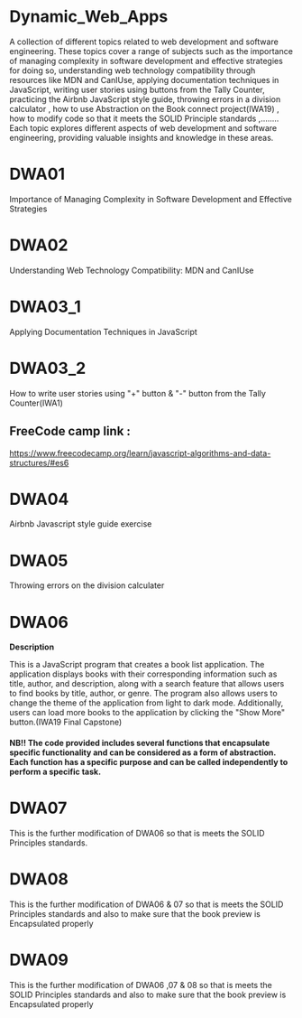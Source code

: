 # Dynamic_Web_Apps

 A collection of different topics related to web development and software engineering. These topics cover a range of subjects such as the importance of managing complexity in software development and effective strategies for doing so, understanding web technology compatibility through resources like MDN and CanIUse, applying documentation techniques in JavaScript, writing user stories using buttons from the Tally Counter, practicing the Airbnb JavaScript style guide, throwing errors in a division calculator , how to use Abstraction on the Book connect project(IWA19) , how to modify code so that it meets the SOLID Principle standards ,........ Each topic explores different aspects of web development and software engineering, providing valuable insights and knowledge in these areas.

# DWA01
Importance of Managing Complexity in Software Development and Effective Strategies

# DWA02
Understanding Web Technology Compatibility: MDN and CanIUse

# DWA03_1
Applying Documentation Techniques in JavaScript
# DWA03_2
How to write user stories using "+" button & "-" button from the Tally Counter(IWA1)

## FreeCode camp link :
 https://www.freecodecamp.org/learn/javascript-algorithms-and-data-structures/#es6

# DWA04
Airbnb Javascript style guide exercise

# DWA05
Throwing errors on the division calculater

# DWA06

**Description**

This is  a JavaScript program that creates a book list application. The application displays books with their corresponding information such as title, author, and description, along with a search feature that allows users to find books by title, author, or genre. The program also allows users to change the theme of the application from light to dark mode. Additionally, users can load more books to the application by clicking the "Show More" button.(IWA19 Final Capstone)

####  NB!! The code provided includes several functions that encapsulate specific functionality and can be considered as a form of abstraction. Each function has a specific purpose and can be called independently to perform a specific task.

# DWA07

This is the further modification of DWA06 so that is meets the SOLID Principles standards.

# DWA08

This is the further modification of DWA06 & 07 so that is meets the SOLID Principles standards and also to make sure that the book preview is Encapsulated properly

# DWA09

This is the further modification of DWA06 ,07 & 08  so that is meets the SOLID Principles standards and also to make sure that the book preview is Encapsulated properly